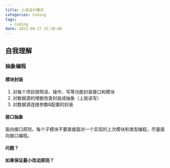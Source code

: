 ```yaml
---
title: 小话设计模式
categories: Coding
tags:
  - Coding
date: 2021-08-27 15:39:46
---
```

## 自我理解

### 抽象编程

#### 模块封装

1. 对每个项目按照读、操作、写等功能封装接口和模块
2. 对数据源的增删改查封装成抽象（上层读写）
3. 对数据源连接参数&配置的封装

#### 接口抽象

面向接口原则，每个子模块不要直接面对一个实现的上次模块和类型编程，尽量面向接口编程。

#### 问题？

**如果保证最小改动原则？**